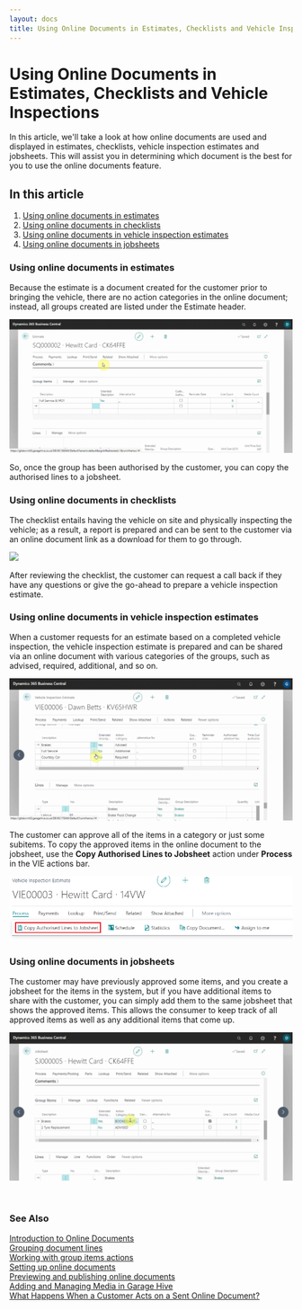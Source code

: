 ```yaml
---
layout: docs
title: Using Online Documents in Estimates, Checklists and Vehicle Inspection Estimate
---
```


# Using Online Documents in Estimates, Checklists and Vehicle Inspections

In this article, we'll take a look at how online documents are used and displayed in estimates, checklists, vehicle inspection estimates and jobsheets. This will assist you in determining which document is the best for you to use the online documents feature.

## In this article
1. [Using online documents in estimates](#using-online-documents-in-estimates)
2. [Using online documents in checklists](#using-online-documents-in-checklists)
3. [Using online documents in vehicle inspection estimates](#using-online-documents-in-vehicle-inspection-estimates)
4. [Using online documents in jobsheets](#using-online-documents-in-jobsheets)

### Using online documents in estimates
Because the estimate is a document created for the customer prior to bringing the vehicle, there are no action categories in the online document; instead, all groups created are listed under the Estimate header.

![](media/garagehive-online-documents-using-in-estimates.gif)

So, once the group has been authorised by the customer, you can copy the authorised lines to a jobsheet.

### Using online documents in checklists
The checklist entails having the vehicle on site and physically inspecting the vehicle; as a result, a report is prepared and can be sent to the customer via an online document link as a download for them to go through.

![](media/garagehive-online-documents-using-in-checklists.gif)

After reviewing the checklist, the customer can request a call back if they have any questions or give the go-ahead to prepare a vehicle inspection estimate.

### Using online documents in vehicle inspection estimates
When a customer requests for an estimate based on a completed vehicle inspection, the vehicle inspection estimate is prepared and can be shared via an online document with various categories of the groups, such as advised, required, additional, and so on.

![](media/garagehive-online-documents-using-in-vehicle-inspection-estimates.gif)

The customer can approve all of the items in a category or just some subitems. To copy the approved items in the online document to the jobsheet, use the **Copy Authorised Lines to Jobsheet** action under **Process** in the VIE actions bar.

![](media/garagehive-online-documents-using-in-vehicle-inspection-estimate1.png)

### Using online documents in jobsheets
The customer may have previously approved some items, and you create a jobsheet for the items in the system, but if you have additional items to share with the customer, you can simply add them to the same jobsheet that shows the approved items. This allows the consumer to keep track of all approved items as well as any additional items that come up.

![](media/garagehive-online-documents-using-in-jobsheets1.gif)

<br>

### **See Also**

[Introduction to Online Documents](garagehive-online-documents-introduction.html) \
[Grouping document lines](garagehive-group-items-grouping-document-lines.html) \
[Working with group items actions](garagehive-group-items-working-with-group-items-actions.html) \
[Setting up online documents](garagehive-online-documents-setting-up-online-documents.html) \
[Previewing and publishing online documents](garagehive-online-documents-previewing-and-publishing-online-documents.html) \
[Adding and Managing Media in Garage Hive](garagehive-online-documents-adding-and-managing-media.html) \
[What Happens When a Customer Acts on a Sent Online Document?](garagehive-online-documents-what-happens-for-customers-actions.html)